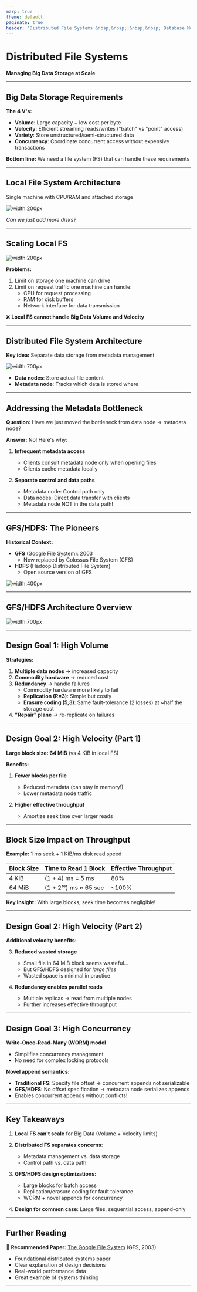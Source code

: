 ```yaml
---
marp: true
theme: default
paginate: true
header: 'Distributed File Systems &nbsp;&nbsp;|&nbsp;&nbsp; Database Modeling & Design &nbsp;&nbsp;|&nbsp;&nbsp; Fall''25 &nbsp;&nbsp;|&nbsp;&nbsp; Vishesh Khemani'
---
```


# Distributed File Systems

**Managing Big Data Storage at Scale**

---

## Big Data Storage Requirements

**The 4 V's:**

- **Volume**: Large capacity + low cost per byte
- **Velocity**: Efficient streaming reads/writes ("batch" vs "point" access)
- **Variety**: Store unstructured/semi-structured data
- **Concurrency**: Coordinate concurrent access without expensive transactions

**Bottom line:** We need a file system (FS) that can handle these requirements

---

## Local File System Architecture

Single machine with CPU/RAM and attached storage

![width:200px](../media/local-fs.excalidraw.png)

*Can we just add more disks?*

---

## Scaling Local FS

![width:200px](../media/local-fs-2.excalidraw.png)

**Problems:**
1. Limit on storage one machine can drive
2. Limit on request traffic one machine can handle:
   - CPU for request processing
   - RAM for disk buffers
   - Network interface for data transmission

❌ **Local FS cannot handle Big Data Volume and Velocity**

---

## Distributed File System Architecture

**Key idea:** Separate data storage from metadata management

![width:700px](../media/dfs.excalidraw.png)

- **Data nodes**: Store actual file content
- **Metadata node**: Tracks which data is stored where

---

## Addressing the Metadata Bottleneck

**Question:** Have we just moved the bottleneck from data node → metadata node?

**Answer:** No! Here's why:

1. **Infrequent metadata access**
   - Clients consult metadata node only when opening files
   - Clients cache metadata locally

2. **Separate control and data paths**
   - Metadata node: Control path only
   - Data nodes: Direct data transfer with clients
   - Metadata node NOT in the data path!

---

## GFS/HDFS: The Pioneers

**Historical Context:**
- **GFS** (Google File System): 2003
  - Now replaced by Colossus File System (CFS)
- **HDFS** (Hadoop Distributed File System)
  - Open source version of GFS

![width:400px](../media/image-2.png)

---

## GFS/HDFS Architecture Overview

![width:700px](<../media/Screenshot 2025-10-29 at 3.27.12 PM.png>)

---

## Design Goal 1: High Volume

**Strategies:**

1. **Multiple data nodes** → increased capacity
2. **Commodity hardware** → reduced cost
3. **Redundancy** → handle failures
   - Commodity hardware more likely to fail
   - **Replication (R=3)**: Simple but costly
   - **Erasure coding (5,3)**: Same fault-tolerance (2 losses) at ~half the storage cost
4. **"Repair" plane** → re-replicate on failures

---

## Design Goal 2: High Velocity (Part 1)

**Large block size: 64 MiB** (vs 4 KiB in local FS)

**Benefits:**
1. **Fewer blocks per file**
   - Reduced metadata (can stay in memory!)
   - Lower metadata node traffic

2. **Higher effective throughput**
   - Amortize seek time over larger reads

---

## Block Size Impact on Throughput

**Example:** 1 ms seek + 1 KiB/ms disk read speed

| Block Size | Time to Read 1 Block | Effective Throughput |
|------------|---------------------|---------------------|
| 4 KiB      | (1 + 4) ms = 5 ms   | 80%                |
| 64 MiB     | (1 + 2¹⁶) ms ≈ 65 sec | ~100%            |

**Key insight:** With large blocks, seek time becomes negligible!

---

## Design Goal 2: High Velocity (Part 2)

**Additional velocity benefits:**

3. **Reduced wasted storage**
   - Small file in 64 MiB block seems wasteful...
   - But GFS/HDFS designed for *large files*
   - Wasted space is minimal in practice

4. **Redundancy enables parallel reads**
   - Multiple replicas → read from multiple nodes
   - Further increases effective throughput

---

## Design Goal 3: High Concurrency

**Write-Once-Read-Many (WORM) model**
- Simplifies concurrency management
- No need for complex locking protocols

**Novel append semantics:**
- **Traditional FS**: Specify file offset → concurrent appends not serializable
- **GFS/HDFS**: No offset specification → metadata node serializes appends
- Enables concurrent appends without conflicts!

---

## Key Takeaways

1. **Local FS can't scale** for Big Data (Volume + Velocity limits)

2. **Distributed FS separates concerns**: 
   - Metadata management vs. data storage
   - Control path vs. data path

3. **GFS/HDFS design optimizations:**
   - Large blocks for batch access
   - Replication/erasure coding for fault tolerance
   - WORM + novel appends for concurrency

4. **Design for common case**: Large files, sequential access, append-only

---

## Further Reading

📄 **Recommended Paper:**
[The Google File System](https://static.googleusercontent.com/media/research.google.com/en//archive/gfs-sosp2003.pdf) (GFS, 2003)

- Foundational distributed systems paper
- Clear explanation of design decisions
- Real-world performance data
- Great example of systems thinking

---
